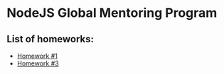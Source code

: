 # NodeJS Global Mentoring Program

## List of homeworks:

- [Homework #1](./homeworks/hw_1.pdf)
- [Homework #3](./homeworks/hw_3.pdf)
